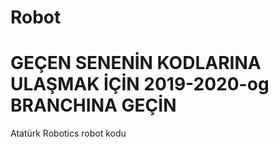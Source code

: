 # Robot
# GEÇEN SENENİN KODLARINA ULAŞMAK İÇİN 2019-2020-og BRANCHINA GEÇİN
 Atatürk Robotics robot kodu
 
